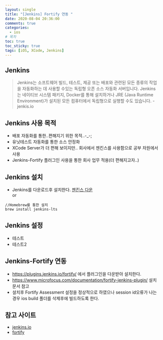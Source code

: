```yaml
---
layout: single
title: "[Jenkins] Fortify 연동 "
date: 2020-08-04 20:36:00
comments: true
categories:
  - ios
# 목차
toc: true
toc_sticky: true
tags: [iOS, XCode, Jenkins]
---
```

## Jenkins
> Jenkins는 소프트웨어 빌드, 테스트, 제공 또는 배포와 관련된 모든 종류의 작업을 자동화하는 데 사용할 수있는 독립형 오픈 소스 자동화 서버입니다.
Jenkins는 네이티브 시스템 패키지, Docker를 통해 설치하거나 JRE (Java Runtime Environment)가 설치된 모든 컴퓨터에서 독립형으로 실행할 수도 있습니다. - jenkis.io

## Jenkins 사용 목적
- 배포 자동화를 통한..편해지기 위한 목적..-_-;
- 유닛테스트 자동화를 통한 소스 안정화
- XCode Server가 더 편해 보이지만.. 회사에서 젠킨스를 사용함으로 공부 차원에서 사용
- Jenkins-Fortify 플러그인 사용을 통한 회사 업무 적용(더 편해지고자..)

## Jenkins 설치
- Jenkins를 다운로드후 설치한다. [젠킨스 다운](https://get.jenkins.io/osx-stable/)  
or
```
//Homebrew를 통한 설치
brew install jenkins-lts
```  


## Jenkins 설정
- 테스트
- 테스트2
## Jenkins-Fortify 연동
- https://plugins.jenkins.io/fortify/ 에서 플러그인을 다운받아 설치한다.
- https://www.microfocus.com/documentation/fortify-jenkins-plugin/ 설치 문서 참고
- 설치후 Fortify Assessment 설정을 정상적으로 하였으나 session id오류가 나는 경우 ios build 폴더를 삭제후에 빌드하도록 한다.

## 참고 사이트
- [jenkins.io](https://www.jenkins.io/)
- [fortify](https://www.microfocus.com/documentation/fortify-jenkins-plugin/)
